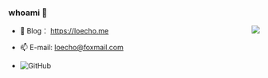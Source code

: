 <!--
**loecho-sec/loecho-sec** is a ✨ _special_ ✨ repository because its `README.md` (this file) appears on your GitHub profile.
-->

### whoami 👋

<img align="right" src="https://github-readme-stats.vercel.app/api?username=loecho-sec&count_private=true&show_icons=true&hide=prs" />

- 👀 Blog： https://loecho.me

- 📫 E-mail: loecho@foxmail.com

- ![GitHub](https://img.shields.io/github/followers/loecho-sec?label=follower%20github&style=flat-square)
